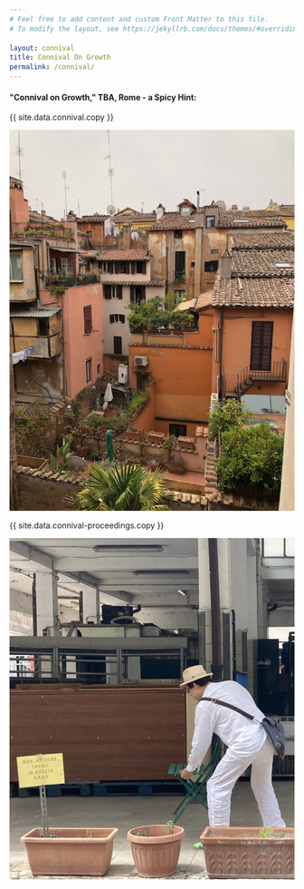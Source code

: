 ```yaml
---
# Feel free to add content and custom Front Matter to this file.
# To modify the layout, see https://jekyllrb.com/docs/themes/#overriding-theme-defaults

layout: connival
title: Connival On Growth
permalink: /connival/
---
```


<head>
    <meta charset="UTF-8" />
    <meta name="viewport" content="width=device-width">
    <link rel="stylesheet" type="text/css" href="../css/readmore-styles.css" />
    
</head>

<body id="connival-body">
  <div id="wrapper">
    <div class="info-block" id="connival-block">
      <div class="right-border-box right-border-box-dark" id="right-border-box-connival">
        <h4>"Connival on Growth," TBA, Rome - a Spicy Hint:</h4>
        <div class="responsive-two-columns" id="connival-main">
          <p>{{ site.data.connival.copy }}</p>
          <div id="connival-main-img-container">
            <img src="/design/img/rome-houses.jpg" />
          </div>
        </div>
      </div>
      <div class="right-border-box right-border-box-dark" id="right-border-box-proceedings">
        <div class="responsive-two-columns" id="connival-proceedings">
          <p>{{ site.data.connival-proceedings.copy }}</p>
          <div id="draft-proc-img-container">
            <img src="/design/img/connival-dl.jpeg">
          </div>
        </div>
      </div>
    </div>
  </div>
</body>